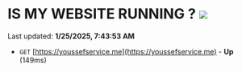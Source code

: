 # IS MY WEBSITE RUNNING ? [![](https://img.shields.io/static/v1?label=Sponsor&message=%E2%9D%A4&logo=GitHub&color=%23fe8e86)](https://github.com/sponsors/Youssef-Lehmam)

Last updated: **1/25/2025, 7:43:53 AM**

- `GET` [https://youssefservice.me](https://youssefservice.me) - **Up** (149ms)
